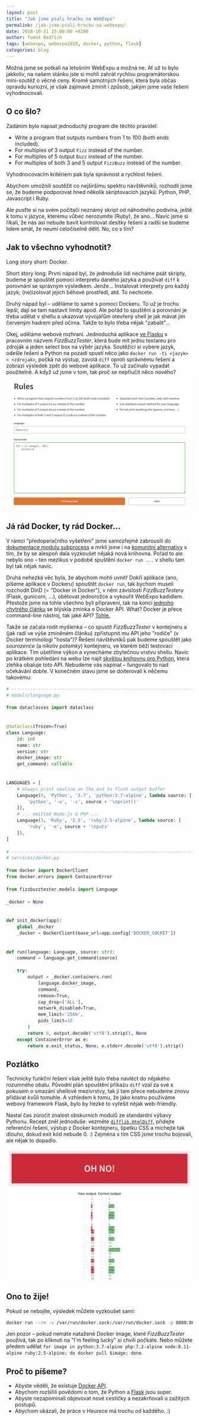 ```yaml
---
layout: post
title: "Jak jsme psali hračku na WebExpo"
permalink: /jak-jsme-psali-hracku-na-webexpo/
date: 2018-10-31 15:00:00 +0200
author: Tomáš Bedřich
tags: [webexpo, webexpo2018, docker, python, flask]
categories: blog
---
```


Možná jsme se potkali na letošním WebExpu a možná ne. Ať už to bylo jakkoliv, na našem stánku jste si mohli zahrát rychlou programátorskou mini-soutěž o věcné ceny. Kromě samotných řešení, která byla občas opravdu kuriozní, je však zajímavé zmínit i způsob, jakým jsme vaše řešení vyhodnocovali.


## O co šlo?

Zadáním bylo napsat jednoduchý program dle těchto pravidel:

- Write a program that outputs numbers from 1 to 100 (both ends included).
- For multiples of 3 output `Fizz` instead of the number.
- For multiples of 5 output `Buzz` instead of the number.
- For multiples of both 3 and 5 output `FizzBuzz` instead of the number.

Vyhodnocovacím kritériem pak byla správnost a rychlost řešení.

Abychom umožnili soutěžit co nejširšímu spektru návštěvníků, rozhodli jsme se, že budeme podporovat hned několik skriptovacích jazyků: Python, PHP, Javascript i Ruby.

Ale pusťte si na svém počítači neznámý skript od náhodného podivína, ještě k tomu v jazyce, kterému vůbec nerozumíte (Ruby), že ano... Navíc jsme si říkali, že nás asi nebude bavit kontrolovat desítky řešení a radši se budeme lidem smát, že neumí celočíselně dělit. No, co s tím?


## Jak to všechno vyhodnotit?

Long story short: Docker.

Short story long: První nápad byl, že jednoduše lidi necháme psát skripty, budeme je spouštět pomocí interpretu daného jazyka a používat `diff` k porovnání se správným výsledkem. Jenže... Instalovat interprety pro každý jazyk; (ne)izolovat jejich běhové prostředí, atd. To nechcete.

Druhý nápad byl – uděláme to samé s pomocí Dockeru. To už je trochu lepší, dají se tam nastavit limity apod. Ale pořád to spuštění a porovnání je třeba udělat v shellu a ukazovat vývojářům otevřený shell je jak mávat jim červeným hadrem před očima. Takže to bylo třeba nějak "zabalit"...

Okej, uděláme webové rozhraní. Jednoduchá aplikace [ve Flasku](http://flask.pocoo.org/) s pracovním názvem _FizzBuzzTester_, která bude mít jednu textareu pro zdroják a jeden select box na výběr jazyka. Soutěžící si vybere jazyk, odešle řešení a Python na pozadí spustí něco jako `docker run -ti <jazyk> < <zdrojak>`, počká na výstup, zavolá `diff` oproti správnému řešení a zobrazí výsledek zpět do webové aplikace. To už začínalo vypadat použitelně. A když už jsme v tom, tak proč se nepřiučit něco nového?


![Webové rozhraní - zadání](/assets/jak-jsme-psali-hracku-na-webexpo/index.png)


## Já rád Docker, ty rád Docker...

V rámci "předoperačního vyšetření" jsme samozřejmě zabrousili do [dokumentace modulu subprocess](https://docs.python.org/3/library/subprocess.html) a mrkli jsme i na [komunitní alternativy](https://awesome-python.com/#processes) s tím, že by se alespoň dala vyzkoušet nějaká nová knihovna. Pořád to ale nebylo ono – ten mezikus v podobě spuštění `docker run ...` v shellu tam byl tak nějak navíc.

Druhá nehezká věc byla, že abychom mohli uvnitř Dokří aplikace (ano, píšeme aplikace v Dockeru) spouštět `docker run`, tak bychom museli rozchodit DinD (= "Docker in Docker"), v něm závislosti _FizzBuzzTesteru_ (Flask, gunicorn, ...), obětovat jednorožce a vykouřit WebExpo kadidlem. Přestože jsme na tohle všechno byli připraveni, tak na konci [jednoho chytrého článku](https://jpetazzo.github.io/2015/09/03/do-not-use-docker-in-docker-for-ci/) se blýskla zmínka o Docker API. What? Docker je přece command-line nástroj, tak jaké API? [Tohle.](https://docs.docker.com/engine/api/latest/)

Takže se začala rodit myšlenka – co spustit _FizzBuzzTester_ v kontejneru a (jak radí ve výše zmíněném článku) zpřístupnit mu API jeho "rodiče" (v Docker terminologi "hosta")? Řešení návštěvníků pak budeme spouštět jako _sourozence_ (a nikoliv _potomky_) kontejneru, ve kterém běží testovací aplikace. Tím ušetříme výkon a vynecháme zbytečnou vrstvu shellu. Navíc po krátkém pohledání na webu lze najít [skvělou knihovnu pro Python](https://docker-py.readthedocs.io/en/stable/), která zlehka obaluje toto API. Nebudeme vás napínat – fungovalo to nad očekávání dobře. V konečném stavu jsme se doiterovali k něčemu takovému:

```python
# -----------------------------------------------------------------------------
# models/language.py

from dataclasses import dataclass


@dataclass(frozen=True)
class Language:
    id: int
    name: str
    version: str
    docker_image: str
    get_command: callable


LANGUAGES = [
    # always print newline on the end to flush output buffer
    Language(0, 'Python', '3.7', 'python:3.7-alpine', lambda source: [
        'python', '-u', '-c', source + '\nprint()'
    ]),
    # ... omitted Node.js & PHP ...
    Language(3, 'Ruby', '2.5', 'ruby:2.5-alpine', lambda source: [
        'ruby', '-e', source + '\nputs'
    ]),
]

# -----------------------------------------------------------------------------
# services/docker.py

from docker import DockerClient
from docker.errors import ContainerError

from fizzbuzztester.models import Language

_docker = None


def init_docker(app):
    global _docker
    _docker = DockerClient(base_url=app.config['DOCKER_SOCKET'])


def run(language: Language, source: str):
    command = language.get_command(source)

    try:
        output = _docker.containers.run(
            language.docker_image,
            command,
            remove=True,
            cap_drop=['ALL'],
            network_disabled=True,
            mem_limit='256m',
            pids_limit=10
        )
        return 0, output.decode('utf8').strip(), None
    except ContainerError as e:
        return e.exit_status, None, e.stderr.decode('utf8').strip()
```

## Pozlátko

Technicky funkční řešení však ještě bylo třeba navléct do nějakého rozumného obalu. Původní plán spouštění příkazu `diff` vzal za své s pokusem o smazání shellové mezivrstvy, tak ji tam přece nebudeme znovu přidávat kvůli tomuhle. A vzhledem k tomu, že jako kostru používáme webový framework Flask, bylo by hezké to vyřešit nějak web-friendly.

Nastal čas zúročit znalost obskurních modulů ze standardní výbavy Pythonu. Recept zněl jednoduše: vezměte [`difflib.HtmlDiff`](https://docs.python.org/3/library/difflib.html#difflib.HtmlDiff), přidejte referenční řešení, výstup z Docker kontejneru, špetku CSS a míchejte tak dlouho, dokud exit kód nebude 0. :) Zejména s tím CSS jsme trochu bojovali, ale nějak to dopadlo.

![Webové rozhraní - řešení](/assets/jak-jsme-psali-hracku-na-webexpo/result.png)


## Ono to žije!

Pokud se nebojíte, výsledek můžete vyzkoušet sami:

```bash
docker run --rm -v /var/run/docker.sock:/var/run/docker.sock -p 8080:8080 --env FBT_SECRET_KEY=dev tomasbedrich/fizzbuzztester:latest
```

Jen pozor – pokud nemáte natažené Docker image, které _FizzBuzzTester_ používá, tak po kliknutí na "I'm feeling lucky" si chvíli počkáte. Nebo můžete předem udělat `for image in python:3.7-alpine php:7.2-alpine node:8.11-alpine ruby:2.5-alpine; do docker pull $image; done`.


## Proč to píšeme?

- Abyste věděli, že existuje [Docker API](https://docs.docker.com/engine/api/latest/).
- Abychom rozšířili povědomí o tom, že Python a [Flask](http://flask.pocoo.org/) jsou super.
- Abyste nezapomínali objevovat nové cestičky a nezakrňovali u zažitých postupů.
- Abychom ukázali, že práce v Heurece má trochu od každého. :)
